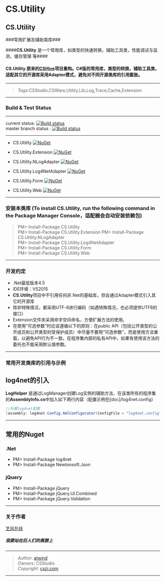 # CS.Utility



## CS.Utility ##

###常用扩展及辅助类库###

####**CS.Utility** 是一个常用库，如类型的快速转换，辅助工具类，性能调试与监测，缓存管理 等####

#### CS.Utility 原来的[CSHive](https://github.com/CSStudio/CSHive)项目重构。C#版的常用库，类型的转换，辅助工具类，适配其它的开源库采用Adapter模式，避免对不同开源类库的引用膨胀。
----------
>*Tags*:CSStudio,CSWare,Utility,Lib,Log,Trace,Cache,Extension

----------

### Build & Test Status ###
----------
current status: [![Build status](https://ci.appveyor.com/api/projects/status/er60oghxykhgjaqh?svg=true)](https://ci.appveyor.com/project/cswares/cs-utility)  
master branch status : [![Build status](https://ci.appveyor.com/api/projects/status/er60oghxykhgjaqh/branch/master?svg=true)](https://ci.appveyor.com/project/cswares/cs-utility/branch/master)         
---------- -        
- CS.Utility   [![NuGet](https://img.shields.io/nuget/v/CS.Utility.svg)](https://www.nuget.org/packages/CS.Utility/)          

- CS.Utility.Extension  [![NuGet](https://img.shields.io/nuget/v/CS.Utility.Extension.svg)](https://www.nuget.org/packages/CS.Utility.Extension/) 
          
- CS.Utility.NLogAdapter  [![NuGet](https://img.shields.io/nuget/v/CS.Utility.NLogAdapter.svg)](https://www.nuget.org/packages/CS.Utility.NLogAdapter/)     
  
- CS.Utility.Log4NetAdapter  [![NuGet](https://img.shields.io/nuget/v/CS.Utility.Log4NetAdapter.svg)](https://www.nuget.org/packages/CS.Utility.Log4NetAdapter/)   

- CS.Utility.Form  [![NuGet](https://img.shields.io/nuget/v/CS.Utility.Form.svg)](https://www.nuget.org/packages/CS.Utility.Form/) 

- CS.Utility.Web  [![NuGet](https://img.shields.io/nuget/v/CS.Utility.Web.svg)](https://www.nuget.org/packages/CS.Utility.Web/)   
         


---------------
### 安装本类库 (To install CS.Utility, run the following command in the Package Manager Console，适配器会自动安装依赖包)

> PM> Install-Package CS.Utility   
> PM> Install-Package CS.Utility.Extension
> PM> Install-Package CS.Utility.NLogAdapter   
> PM> Install-Package CS.Utility.Log4NetAdapter  
> PM> Install-Package CS.Utility.Form  
> PM> Install-Package CS.Utility.Web  


--------------

### 开发约定
- .Net最低版本4.5
- IDE环境：VS2015
- **CS.Utility**项目中不引用任何非.Net的基础库，但会通过Adapter模式引入其它的开源库
- 除非特殊情况，都采用UTF-8进行编码（如遇特殊情况，也必须提供UTF8的接口）
- Extension文件夹采用命字空间命名，方便扩展方法的使用。
- 在使用“可选参数”时应该遵循以下的原则：在public API（包括公开类型的公开成员和公开类型的受保护成员）中尽量不要用“可选参数”，而是使用方法重载，以避免API行为不一致。在程序集内部的私有API中，如果有使用该方法的委托也不能采用默认值参数。




----------

### 常用开发类库的引用与示例 ###

## log4net的引入 ##
**LogHelper** 是通过LogManager创建Log实例的辅助方法，在该类所有的程序集的**AssemblyInfo.cs**中加入如下两行内容（配置示例在[doc]/log4net.config）

```C#
//外置log4net配置
[assembly: log4net.Config.XmlConfigurator(ConfigFile = "log4net.config")]
```

----------

## 常用的Nuget ##

### .Net ###
- PM> Install-Package log4net
- PM> Install-Package Newtonsoft.Json

### jQuery ###
- PM> Install-Package jQuery
- PM> Install-Package jQuery.UI.Combined
- PM> Install-Package jQuery.Validation


----------


### 关于作者 ###

[艺风在线](http://max.cszi.com)

##### 我要站在巨人们的肩膀上 #####

------------
>*Author*: [atwind](mailto:atwind@cszi.com)   
>*Owners*: CSStudio    
>*Copyright*: [cszi.com](http://www.cszi.com)     
   
----------
